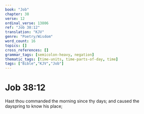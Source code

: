 ```yaml
---
book: "Job"
chapter: 38
verse: 12
ordinal_verse: 13806
ref: "Job 38:12"
translation: "KJV"
genre: "Poetry/Wisdom"
word_count: 16
topics: []
cross_references: []
grammar_tags: [semicolon-heavy, negation]
thematic_tags: [time-units, time-parts-of-day, time]
tags: ["Bible","KJV","Job"]
---
```


# Job 38:12

Hast thou commanded the morning since thy days; and caused the dayspring to know his place;
